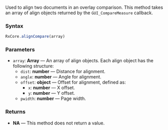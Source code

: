 Used to align two documents in an overlay comparison. This method takes an array of align objects returned by the `GUI_CompareMeasure` callback.

### Syntax

```typescript
RxCore.alignCompare(array)
```

### Parameters

- `array`: **Array** — An array of align objects. Each align object has the following structure:
  - `dist`: **number** — Distance for alignment.
  - `angle`: **number** — Angle for alignment.
  - `offset`: **object** — Offset for alignment, defined as:
    - `x`: **number** — X offset.
    - `y`: **number** — Y offset.
  - `pwidth`: **number** — Page width.

### Returns

- **NA** — This method does not return a value.
